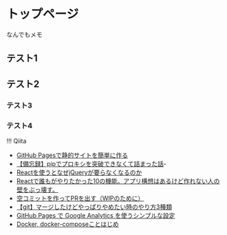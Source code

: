 # トップページ

なんでもメモ

## テスト1

## テスト2

### テスト3

### テスト4

!!! Qiita

- [GitHub Pagesで静的サイトを簡単に作る](https://qiita.com/ririli/items/0e06b21cb709beae4514)
- [【備忘録】pipでプロキシを突破できなくて詰まった話](https://qiita.com/kataniku/items/40a03e1464899225e698)-
- [Reactを使うとなぜjQueryが要らなくなるのか](https://qiita.com/naruto/items/fdb61bc743395f8d8faf)
- [Reactで誰もがやりたかった10の機能。アプリ構想はあるけど作れない人の壁をぶっ壊す。](https://qiita.com/y_kawase/items/8f1b5a303400a09c4923)
- [空コミットを作ってPRを出す（WIPのために）](https://qiita.com/shingo-nakanishi/items/cc047426b15c38d6e5c1)
- [【git】マージしたけどやっぱりやめたい時のやり方3種類](https://qiita.com/chihiro/items/5dd671aa6f1c332986a7)
- [GitHub Pages で Google Analytics を使うシンプルな設定](https://qiita.com/memakura/items/2cfc8133e07fdc72c45f)
- [Docker, docker-composeことはじめ](https://qiita.com/L_e_k_o/items/986196a15b08bbb14384)